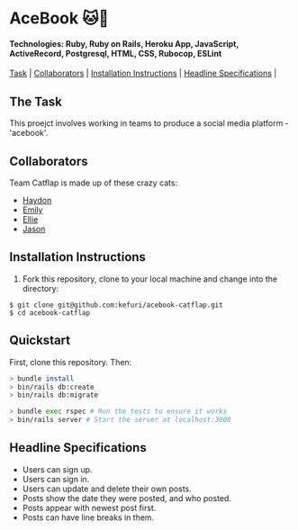# AceBook 🐱🚪

#### Technologies: Ruby, Ruby on Rails, Heroku App, JavaScript, ActiveRecord, Postgresql, HTML, CSS, Rubocop, ESLint

[Task](#Task) | [Collaborators](#Collaborators) | [Installation Instructions](#Installation) | [Headline Specifications](#Headline_Specifications) |

## <a name="Task">The Task</a>

This proejct involves working in teams to produce a social media platform - 'acebook'.

## <a name="Collaborators">Collaborators</a>

Team Catflap is made up of these crazy cats:
- [Haydon](https://github.com/Kefuri)
- [Emily](https://github.com/EWright212)
- [Ellie](https://github.com/EllieRichardsonJones)
- [Jason](https://github.com/jasylwong) 

## <a name="Installation">Installation Instructions</a>

1. Fork this repository, clone to your local machine and change into the directory:
```
$ git clone git@github.com:kefuri/acebook-catflap.git
$ cd acebook-catflap
```

## Quickstart

First, clone this repository. Then:

```bash
> bundle install
> bin/rails db:create
> bin/rails db:migrate

> bundle exec rspec # Run the tests to ensure it works
> bin/rails server # Start the server at localhost:3000
```

## <a name="Headline_Specifications">Headline Specifications</a>

* Users can sign up.
* Users can sign in.
* Users can update and delete their own posts.
* Posts show the date they were posted, and who posted.
* Posts appear with newest post first.
* Posts can have line breaks in them.
